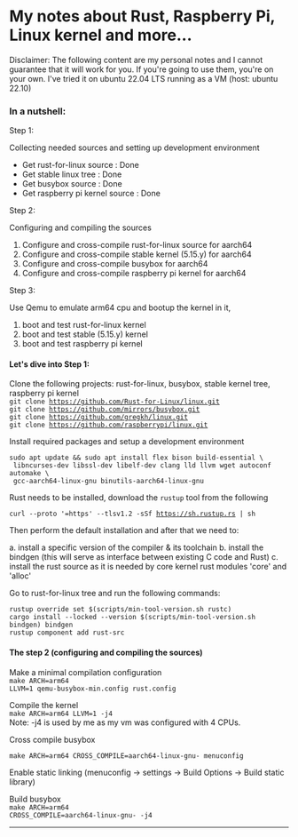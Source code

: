 # My notes about Rust, Raspberry Pi, Linux kernel and more...

Disclaimer: The following content are my personal notes and I cannot guarantee that
it will work for you. If you're going to use them, you're on your own.
I've tried it on ubuntu 22.04 LTS running as a VM (host: ubuntu 22.10)


### In a nutshell:

Step 1:

Collecting needed sources and setting up development environment

* Get rust-for-linux source      : Done
* Get stable linux tree          : Done
* Get busybox source             : Done
* Get raspberry pi kernel source : Done

Step 2:

Configuring and compiling the sources 

1. Configure and cross-compile rust-for-linux source for aarch64
2. Configure and cross-compile stable kernel (5.15.y) for aarch64
3. Configure and cross-compile busybox for aarch64
4. Configure and cross-compile raspberry pi kernel for aarch64

Step 3:

Use Qemu to emulate arm64 cpu and bootup the kernel in it,

1. boot and test rust-for-linux kernel
2. boot and test stable (5.15.y) kernel
3. boot and test raspberry pi kernel 

#### Let's dive into Step 1:


Clone the following projects: rust-for-linux, busybox, stable kernel tree, raspberry pi kernel<br>
<code>git clone https://github.com/Rust-for-Linux/linux.git</code><br>
<code>git clone https://github.com/mirrors/busybox.git</code><br>
<code>git clone https://github.com/gregkh/linux.git</code><br>
<code>git clone https://github.com/raspberrypi/linux.git</code><br>

Install required packages and setup a development environment
```
sudo apt update && sudo apt install flex bison build-essential \
 libncurses-dev libssl-dev libelf-dev clang lld llvm wget autoconf automake \
 gcc-aarch64-linux-gnu binutils-aarch64-linux-gnu
 ```

Rust needs to be installed, download the <code>rustup</code> tool from the following<br>

<code>curl --proto '=https' --tlsv1.2 -sSf https://sh.rustup.rs | sh</code><br>

Then perform the default installation and after that we need to:

a. install a specific version of the compiler & its toolchain 
b. install the bindgen (this will serve as interface between existing C code and Rust)
c. install the rust source as it is needed by core kernel rust modules 'core' and 'alloc'

Go to rust-for-linux tree and run the following commands:

```
rustup override set $(scripts/min-tool-version.sh rustc)
cargo install --locked --version $(scripts/min-tool-version.sh bindgen) bindgen
rustup component add rust-src
```



#### The step 2 (configuring and compiling the sources)

Make a minimal compilation configuration<br>
 <code>make ARCH=arm64 LLVM=1 qemu-busybox-min.config rust.config</code>

Compile the kernel<br>
 <code>make ARCH=arm64 LLVM=1 -j4</code><br>
Note: -j4 is used by me as my vm was configured with 4 CPUs.


Cross compile busybox
```
make ARCH=arm64 CROSS_COMPILE=aarch64-linux-gnu- menuconfig
```
Enable static linking (menuconfig -> settings -> Build Options -> Build static library)

Build busybox<br><code>make ARCH=arm64 CROSS_COMPILE=aarch64-linux-gnu- -j4</code>

----------------------------------
